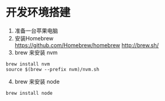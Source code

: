 # 开发环境搭建

1. 准备一台苹果电脑    
2. 安装Homebrew    
https://github.com/Homebrew/homebrew
http://brew.sh/
3. brew 来安装 nvm    
```
brew install nvm
source $(brew --prefix nvm)/nvm.sh
```
4. brew 来安装 node    
```
brew install node 
```
